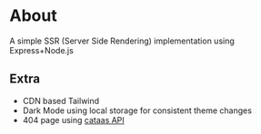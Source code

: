 # About
A simple SSR (Server Side Rendering) implementation using Express+Node.js

## Extra
- CDN based Tailwind
- Dark Mode using local storage for consistent theme changes
- 404 page using [cataas API](https://cataas.com)
